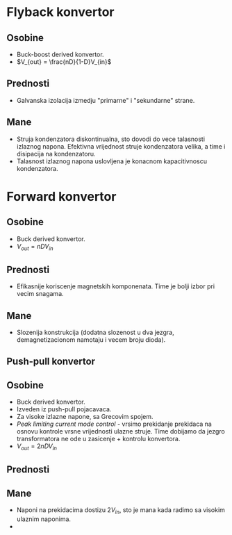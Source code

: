 # Flyback konvertor

## Osobine

- Buck-boost derived konvertor.
- $V_{out} = \frac{nD}{1-D}V_{in}$  
## Prednosti

- Galvanska izolacija izmedju "primarne" i "sekundarne" strane.
## Mane

- Struja kondenzatora diskontinualna, sto dovodi do vece talasnosti izlaznog napona. Efektivna vrijednost struje kondenzatora velika, a time i disipacija na kondenzatoru.
- Talasnost izlaznog napona uslovljena je konacnom kapacitivnoscu kondenzatora.
# Forward konvertor

## Osobine

- Buck derived konvertor.
- $V_{out} = nDV_{in}$
## Prednosti

- Efikasnije koriscenje magnetskih komponenata. Time je bolji izbor pri vecim snagama.
## Mane

- Slozenija konstrukcija (dodatna slozenost u dva jezgra, demagnetizacionom namotaju i vecem broju dioda).

## Push-pull konvertor

## Osobine

- Buck derived konvertor.
- Izveden iz push-pull pojacavaca.
- Za visoke izlazne napone, sa Grecovim spojem.
- *Peak limiting current mode control* - vrsimo prekidanje prekidaca na osnovu kontrole vrsne vrijednosti ulazne struje. Time dobijamo da jezgro transformatora ne ode u zasicenje + kontrolu konvertora. 
- $V_{out} = 2nDV_{in}$

## Prednosti

## Mane

- Naponi na prekidacima dostizu $2V_{in}$, sto je mana kada radimo sa visokim ulaznim naponima.
- 